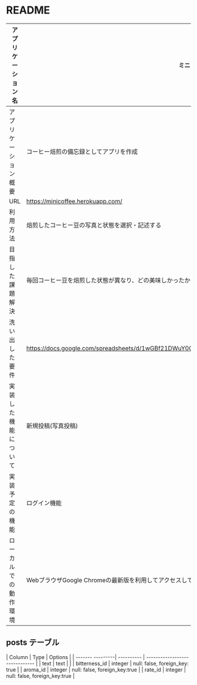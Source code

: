 # README

|アプリケーション名    |  ミニコーヒー                                                                                             |
|-------------------|---------------------------------------------------------------------------------------------------------|
|アプリケーション概要   |コーヒー焙煎の備忘録としてアプリを作成                                                                          |
|URL                 |https://minicoffee.herokuapp.com/                                                                        |
|利用方法             |焙煎したコーヒー豆の写真と状態を選択・記述する                                                                  |
|目指した課題解決      |毎回コーヒー豆を焙煎した状態が異なり、どの美味しかったかメモしておくため                                             |
|洗い出した要件        | https://docs.google.com/spreadsheets/d/1wGBf21DWuY0GQWIbdklcP06SLwHkAqwo__2zya9YGIg/edit#gid=715086467 |
|実装した機能について   |新規投稿(写真投稿)                                                                                         |
|実装予定の機能        |ログイン機能                                                                                              |
|ローカルでの動作環境   |WebブラウザGoogle Chromeの最新版を利用してアクセスしてください。接続先：https://minicoffee.herokuapp.com/         |



## posts テーブル

| Column           | Type       | Options                        |
| ------- ---------| ---------- | ------------------------------ |
| text             | text       |                                |
| bitterness_id    | integer    | null: false, foreign_key: true |
| aroma_id         | integer    | null: false, foreign_key:true  |
| rate_id          | integer    | null: false, foreign_key:true  |
